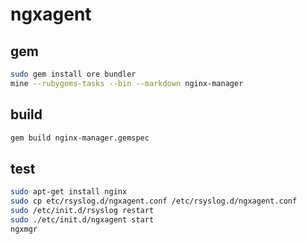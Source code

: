 ngxagent
========

gem
---
```bash
sudo gem install ore bundler
mine --rubygems-tasks --bin --markdown nginx-manager
```

build
-----
```bash
gem build nginx-manager.gemspec
```

test
----
```bash
sudo apt-get install nginx
sudo cp etc/rsyslog.d/ngxagent.conf /etc/rsyslog.d/ngxagent.conf
sudo /etc/init.d/rsyslog restart
sudo ./etc/init.d/ngxagent start
ngxmgr
```
